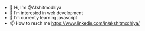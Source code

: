 - 👋 Hi, I’m @Akshitmodhiya
- 👀 I’m interested in web development 
- 🌱 I’m currently learning javascript
- 📫 How to reach me https://www.linkedin.com/in/akshitmodhiya/

<!---
Akshitmodhiya/Akshitmodhiya is a ✨ special ✨ repository because its `README.md` (this file) appears on your GitHub profile.
You can click the Preview link to take a look at your changes.
--->
